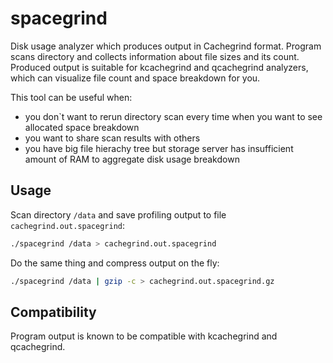 # spacegrind
Disk usage analyzer which produces output in Cachegrind format. Program scans directory and collects information about file sizes and its count. Produced output is suitable for kcachegrind and qcachegrind analyzers, which can visualize file count and space breakdown for you.

This tool can be useful when:
* you don\`t want to rerun directory scan every time when you want to see allocated space breakdown
* you want to share scan results with others
* you have big file hierachy tree but storage server has insufficient amount of RAM to aggregate disk usage breakdown

## Usage

Scan directory `/data` and save profiling output to file `cachegrind.out.spacegrind`:

```bash
./spacegrind /data > cachegrind.out.spacegrind
```

Do the same thing and compress output on the fly:

```bash
./spacegrind /data | gzip -c > cachegrind.out.spacegrind.gz
```

## Compatibility

Program output is known to be compatible with kcachegrind and qcachegrind.
